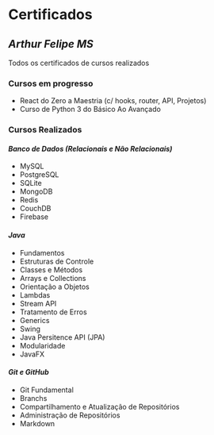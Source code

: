 # Certificados

## *Arthur Felipe MS*

Todos os certificados de cursos realizados

### Cursos em progresso 

  * React do Zero a Maestria (c/ hooks, router, API, Projetos)
  * Curso de Python 3 do Básico Ao Avançado


### Cursos Realizados 

#### *Banco de Dados (Relacionais e Não Relacionais)*
  
  * MySQL
  * PostgreSQL
  * SQLite
  * MongoDB
  * Redis
  * CouchDB
  * Firebase

#### *Java*
  
  * Fundamentos
  * Estruturas de Controle
  * Classes e Métodos
  * Arrays e Collections
  * Orientação a Objetos
  * Lambdas
  * Stream API
  * Tratamento de Erros
  * Generics
  * Swing
  * Java Persitence API (JPA)
  * Modularidade
  * JavaFX

#### *Git e GitHub*
  
  * Git Fundamental
  * Branchs
  * Compartilhamento e Atualização de Repositórios
  * Administração de Repositórios
  * Markdown

